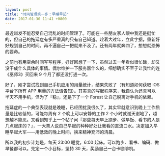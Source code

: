 ```yaml
---
layout: post
title: "时间管理第一步：早睡早起"
date: 2017-01-30 11:41 +0800
---
```


最近越发不能忍受自己混乱的时间管理了。可能在一些朋友家人眼中我还是挺忙的，但自己的拖延症有多严重真的只有自己知道。趁着大过年，立此字据，重新好好规划自己的时间。再不逼自己一把就来不及了。还有两年就奔四了，想想就恐怖的要命。

之前也有用空余时间写写程序，好好回想了一下，虽然过去一年看似很忙碌，却又没干成什么具体的事情。偶尔维护一下服务器什么的，细想确实不至于让我忙的连《巫师3》买回来 9 个月了都还没打通一次。

好了，刚才尝试找到自己手机应用的用量统计，结果失败了（有知道如何获取 iOS 平台下所有 APP 用量的方法请告知）。其实真的写起程序来，我自认为还真可以半天不用手机，但为了『稳』，还是下了一个 Forest 让自己脱离对手机的依赖。

拖延症的一个典型表现就是晚睡，已经困扰我很久了，其实早就意识到晚上工作质量是比较低的，可能每周有 2 个晚上可以安静的工作 2 个小时就谢天谢地了，越想越不能忍。又看到知乎上一个帖子问『那些每天早上跑步、做早饭、看书的人是几点起床的？』，一大票人说自己早起的种种好处让我看的直流口水。决定加入早睡早起大军——用低效的晚上时间，换来精神充沛的清晨。

所以我的初步计划是，每天 23:00 睡觉，6:00 起床。可以跑步、看书、编码、做早餐都可以。先定一个小目标，坚持 30 天，奖励自己一台卡咖啡机。
